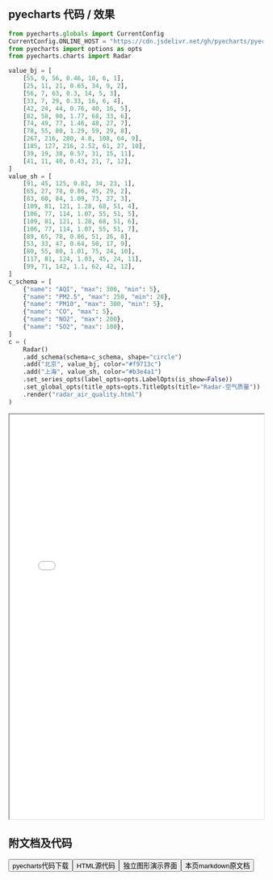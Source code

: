 
## pyecharts 代码 / 效果

```python
from pyecharts.globals import CurrentConfig
CurrentConfig.ONLINE_HOST = "https://cdn.jsdelivr.net/gh/pyecharts/pyecharts-assets@latest/assets/"
from pyecharts import options as opts
from pyecharts.charts import Radar

value_bj = [
    [55, 9, 56, 0.46, 18, 6, 1],
    [25, 11, 21, 0.65, 34, 9, 2],
    [56, 7, 63, 0.3, 14, 5, 3],
    [33, 7, 29, 0.33, 16, 6, 4],
    [42, 24, 44, 0.76, 40, 16, 5],
    [82, 58, 90, 1.77, 68, 33, 6],
    [74, 49, 77, 1.46, 48, 27, 7],
    [78, 55, 80, 1.29, 59, 29, 8],
    [267, 216, 280, 4.8, 108, 64, 9],
    [185, 127, 216, 2.52, 61, 27, 10],
    [39, 19, 38, 0.57, 31, 15, 11],
    [41, 11, 40, 0.43, 21, 7, 12],
]
value_sh = [
    [91, 45, 125, 0.82, 34, 23, 1],
    [65, 27, 78, 0.86, 45, 29, 2],
    [83, 60, 84, 1.09, 73, 27, 3],
    [109, 81, 121, 1.28, 68, 51, 4],
    [106, 77, 114, 1.07, 55, 51, 5],
    [109, 81, 121, 1.28, 68, 51, 6],
    [106, 77, 114, 1.07, 55, 51, 7],
    [89, 65, 78, 0.86, 51, 26, 8],
    [53, 33, 47, 0.64, 50, 17, 9],
    [80, 55, 80, 1.01, 75, 24, 10],
    [117, 81, 124, 1.03, 45, 24, 11],
    [99, 71, 142, 1.1, 62, 42, 12],
]
c_schema = [
    {"name": "AQI", "max": 300, "min": 5},
    {"name": "PM2.5", "max": 250, "min": 20},
    {"name": "PM10", "max": 300, "min": 5},
    {"name": "CO", "max": 5},
    {"name": "NO2", "max": 200},
    {"name": "SO2", "max": 100},
]
c = (
    Radar()
    .add_schema(schema=c_schema, shape="circle")
    .add("北京", value_bj, color="#f9713c")
    .add("上海", value_sh, color="#b3e4a1")
    .set_series_opts(label_opts=opts.LabelOpts(is_show=False))
    .set_global_opts(title_opts=opts.TitleOpts(title="Radar-空气质量"))
    .render("radar_air_quality.html")
)

```

<iframe width="100%" height="800px" src="/pyecharts/Radar/radar_air_quality.html"></iframe>

## 附文档及代码

<a href="https://cdn.jsdelivr.net/gh/wfy-belief/python/docs/pyecharts/Radar/radar_air_quality.py"><button class="mybutton">pyecharts代码下载</button></a><a href="https://cdn.jsdelivr.net/gh/wfy-belief/python/docs/pyecharts/Radar/radar_air_quality.html"><button class="mybutton">HTML源代码</button></a><a href="https://python.wfyblog.cn/pyecharts/Radar/radar_air_quality.html"><button class="mybutton">独立图形演示界面</button></a><a href="https://cdn.jsdelivr.net/gh/wfy-belief/python/docs/pyecharts/Radar/radar_air_quality.md"><button class="mybutton">本页markdown原文档</button></a>
